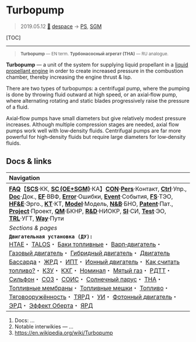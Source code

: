 # Turbopump
> 2019.05.12 [🚀](../index/index.md) [despace](index.md) → [PS](ps.md), [SGM](sc.md)

[TOC]

---

> <small>**Turbopump** — EN term. **Турбонасосный агрегат (ТНА)** — RU analogue.</small>

**Turbopump** — a unit of the system for supplying liquid propellant in a [liquid propellant engine](lpr.md) in order to create increased pressure in the combustion chamber, thereby increasing the engine thrust & Isp.

There are two types of turbopumps: a centrifugal pump, where the pumping is done by throwing fluid outward at high speed, or an axial‑flow pump, where alternating rotating and static blades progressively raise the pressure of a fluid.

Axial‑flow pumps have small diameters but give relatively modest pressure increases. Although multiple compression stages are needed, axial flow pumps work well with low‑density fluids. Centrifugal pumps are far more powerful for high‑density fluids but require large diameters for low‑density fluids.



## Docs & links
|Navigation|
|:--|
|**[FAQ](faq.md)**【**[SCS](scs.md)**·КК, **[SC (OE+SGM)](sc.md)**·КА】**[CON](contact.md)·[Pers](person.md)**·Контакт, **[Ctrl](control.md)**·Упр., **[Doc](doc.md)**·Док., **[EF](ef.md)**·ВВФ, **[Error](error.md)**·Ошибки, **[Event](event.md)**·События, **[FS](fs.md)**·ТЭО, **[HF&E](hfe.md)**·Эрго., **[KT](kt.md)**·КТ, **[Model](model.md)**·Модель, **[N&B](nnb.md)**·БНО, **[Patent](патент.md)**·Пат., **[Project](project.md)**·Проект, **[QM](qm.md)**·БКНР, **[R&D](rnd.md)**·НИОКР, **[SI](si.md)**·СИ, **[Test](test.md)**·ЭО, **[TRL](trl.md)**·УГТ, **[Way](way.md)**·Пути|
|*Sections & pages*|
|**`Двигательная установка (ДУ):`**<br> [HTAE](htae.md)・ [TALOS](talos.md)・ [Баки топливные](fuel_tank.md)・ [Варп‑двигатель](warp_drive.md)・ [Газовый двигатель](cgt.md)・ [Гибридный двигатель](гбрд.md)・ [Двигатель Бассарда](bussard_ramjet.md)・ [ЖРД](lpr.md)・ [ИПТ](ing.md)・ [Ионный двигатель](иод.md)・ [Как считать топливо?](si.md)・ [КЗУ](cinu.md)・ [КХГ](cgs.md)・ [Номинал](nominal.md)・ [Мятый газ](exhsteam.md)・ [РДТТ](spr.md)・ [Сильфон](сильфон.md)・ [СОЗ](соз.md)・ [СОИС](соис.md)・ [Солнечный парус](солнечный_парус.md)・ [ТНА](turbopump.md)・ [Топливные мембраны](топливные_мембраны.md)・ [Топливные мешки](топливные_мешки.md)・ [Топливо](fuel.md)・ [Тяговооружённость](ttwr.md)・ [ТЯРД](тярд.md)・ [УИ](isp.md)・ [Фотонный двигатель](фотонный_двигатель.md)・ [ЭРД](epsp.md)・ [Эффект Оберта](oberth_eff.md)・ [ЯРД](ntr.md)|

   1. Docs: …
   1. Notable interwikies — …
   1. <https://en.wikipedia.org/wiki/Turbopump>
